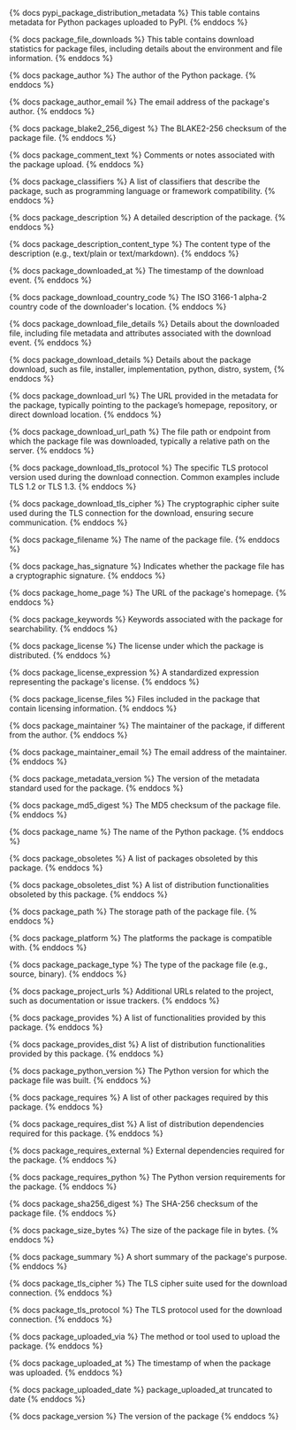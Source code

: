 <!-- tables -->
{% docs pypi_package_distribution_metadata %}
This table contains metadata for Python packages uploaded to PyPI.
{% enddocs %}

{% docs package_file_downloads %}
This table contains download statistics for package files, including details about the environment and file information.
{% enddocs %}

<!-- columns -->
{% docs package_author %}
The author of the Python package.
{% enddocs %}

{% docs package_author_email %}
The email address of the package's author.
{% enddocs %}

{% docs package_blake2_256_digest %}
The BLAKE2-256 checksum of the package file.
{% enddocs %}

{% docs package_comment_text %}
Comments or notes associated with the package upload.
{% enddocs %}

{% docs package_classifiers %}
A list of classifiers that describe the package, such as programming language or framework compatibility.
{% enddocs %}

{% docs package_description %}
A detailed description of the package.
{% enddocs %}

{% docs package_description_content_type %}
The content type of the description (e.g., text/plain or text/markdown).
{% enddocs %}

{% docs package_downloaded_at %}
The timestamp of the download event.
{% enddocs %}

{% docs package_download_country_code %}
The ISO 3166-1 alpha-2 country code of the downloader's location.
{% enddocs %}

{% docs package_download_file_details %}
Details about the downloaded file, including file metadata and attributes associated with the download event.
{% enddocs %}

{% docs package_download_details %}
Details about the package download, such as file, installer, implementation, python, distro, system,
{% enddocs %}

{% docs package_download_url %}
The URL provided in the metadata for the package, typically pointing to the package’s homepage, repository, or direct download location.
{% enddocs %}

{% docs package_download_url_path %}
The file path or endpoint from which the package file was downloaded, typically a relative path on the server.
{% enddocs %}

{% docs package_download_tls_protocol %}
The specific TLS protocol version used during the download connection. Common examples include TLS 1.2 or TLS 1.3.
{% enddocs %}

{% docs package_download_tls_cipher %}
The cryptographic cipher suite used during the TLS connection for the download, ensuring secure communication.
{% enddocs %}

{% docs package_filename %}
The name of the package file.
{% enddocs %}

{% docs package_has_signature %}
Indicates whether the package file has a cryptographic signature.
{% enddocs %}

{% docs package_home_page %}
The URL of the package's homepage.
{% enddocs %}

{% docs package_keywords %}
Keywords associated with the package for searchability.
{% enddocs %}

{% docs package_license %}
The license under which the package is distributed.
{% enddocs %}

{% docs package_license_expression %}
A standardized expression representing the package's license.
{% enddocs %}

{% docs package_license_files %}
Files included in the package that contain licensing information.
{% enddocs %}

{% docs package_maintainer %}
The maintainer of the package, if different from the author.
{% enddocs %}

{% docs package_maintainer_email %}
The email address of the maintainer.
{% enddocs %}

{% docs package_metadata_version %}
The version of the metadata standard used for the package.
{% enddocs %}

{% docs package_md5_digest %}
The MD5 checksum of the package file.
{% enddocs %}

{% docs package_name %}
The name of the Python package.
{% enddocs %}

{% docs package_obsoletes %}
A list of packages obsoleted by this package.
{% enddocs %}

{% docs package_obsoletes_dist %}
A list of distribution functionalities obsoleted by this package.
{% enddocs %}

{% docs package_path %}
The storage path of the package file.
{% enddocs %}

{% docs package_platform %}
The platforms the package is compatible with.
{% enddocs %}

{% docs package_package_type %}
The type of the package file (e.g., source, binary).
{% enddocs %}

{% docs package_project_urls %}
Additional URLs related to the project, such as documentation or issue trackers.
{% enddocs %}

{% docs package_provides %}
A list of functionalities provided by this package.
{% enddocs %}

{% docs package_provides_dist %}
A list of distribution functionalities provided by this package.
{% enddocs %}

{% docs package_python_version %}
The Python version for which the package file was built.
{% enddocs %}

{% docs package_requires %}
A list of other packages required by this package.
{% enddocs %}

{% docs package_requires_dist %}
A list of distribution dependencies required for this package.
{% enddocs %}

{% docs package_requires_external %}
External dependencies required for the package.
{% enddocs %}

{% docs package_requires_python %}
The Python version requirements for the package.
{% enddocs %}

{% docs package_sha256_digest %}
The SHA-256 checksum of the package file.
{% enddocs %}

{% docs package_size_bytes %}
The size of the package file in bytes.
{% enddocs %}

{% docs package_summary %}
A short summary of the package's purpose.
{% enddocs %}


{% docs package_tls_cipher %}
The TLS cipher suite used for the download connection.
{% enddocs %}

{% docs package_tls_protocol %}
The TLS protocol used for the download connection.
{% enddocs %}

{% docs package_uploaded_via %}
The method or tool used to upload the package.
{% enddocs %}

{% docs package_uploaded_at %}
The timestamp of when the package was uploaded.
{% enddocs %}

{% docs package_uploaded_date %}
package_uploaded_at truncated to date
{% enddocs %}

{% docs package_version %}
The version of the package
{% enddocs %}
